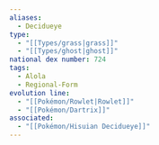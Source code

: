 ```yaml
---
aliases:
  - Decidueye
type:
  - "[[Types/grass|grass]]"
  - "[[Types/ghost|ghost]]"
national dex number: 724
tags:
  - Alola
  - Regional-Form
evolution line:
  - "[[Pokémon/Rowlet|Rowlet]]"
  - "[[Pokémon/Dartrix]]"
associated:
  - "[[Pokémon/Hisuian Decidueye]]"
---
```

